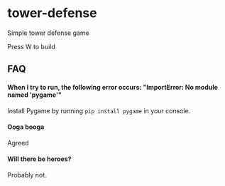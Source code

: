 # tower-defense
Simple tower defense game

Press W to build

## FAQ
#### When I try to run, the following error occurs: "ImportError: No module named 'pygame'"
Install Pygame by running `pip install pygame` in your console.
#### Ooga booga
Agreed
#### Will there be heroes?
Probably not.
